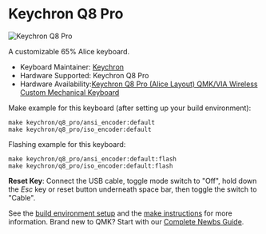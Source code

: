 # Keychron Q8 Pro

![Keychron Q8 Pro](https://i.imgur.com/onJdFjy.jpg)

A customizable 65% Alice keyboard.

* Keyboard Maintainer: [Keychron](https://github.com/keychron)
* Hardware Supported: Keychron Q8 Pro
* Hardware Availability:[Keychron Q8 Pro (Alice Layout) QMK/VIA Wireless Custom Mechanical Keyboard](https://www.keychron.com/products/keychron-q8-pro-alice-layout-qmk-via-wireless-custom-mechanical-keyboard)

Make example for this keyboard (after setting up your build environment):

    make keychron/q8_pro/ansi_encoder:default
    make keychron/q8_pro/iso_encoder:default

Flashing example for this keyboard:

    make keychron/q8_pro/ansi_encoder:default:flash
    make keychron/q8_pro/iso_encoder:default:flash

**Reset Key**: Connect the USB cable, toggle mode switch to "Off", hold down the *Esc* key or reset button underneath space bar, then toggle the switch to "Cable".

See the [build environment setup](https://docs.qmk.fm/#/getting_started_build_tools) and the [make instructions](https://docs.qmk.fm/#/getting_started_make_guide) for more information. Brand new to QMK? Start with our [Complete Newbs Guide](https://docs.qmk.fm/#/newbs).
